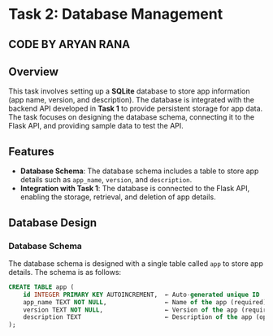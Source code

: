 # Task 2: Database Management
## CODE BY ARYAN RANA
## Overview

This task involves setting up a **SQLite** database to store app information (app name, version, and description). The database is integrated with the backend API developed in **Task 1** to provide persistent storage for app data. The task focuses on designing the database schema, connecting it to the Flask API, and providing sample data to test the API.

## Features

- **Database Schema**: The database schema includes a table to store app details such as `app_name`, `version`, and `description`.
- **Integration with Task 1**: The database is connected to the Flask API, enabling the storage, retrieval, and deletion of app details.

## Database Design

### Database Schema

The database schema is designed with a single table called `app` to store app details. The schema is as follows:

```sql
CREATE TABLE app (
    id INTEGER PRIMARY KEY AUTOINCREMENT,  ← Auto-generated unique ID
    app_name TEXT NOT NULL,                ← Name of the app (required)
    version TEXT NOT NULL,                 ← Version of the app (required)
    description TEXT                       ← Description of the app (optional)
);
